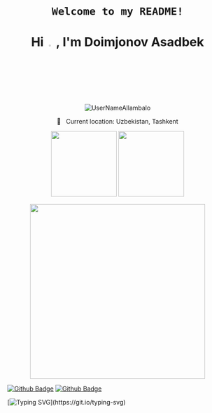 ## <h1 align="center">`Welcome to my README!`</h1>

<h1 align="center">Hi <img src="https://media.giphy.com/media/hvRJCLFzcasrR4ia7z/giphy.gif" width="3%"> , I'm Doimjonov Asadbek</h1>

<p align="center"> <img src="https://komarev.com/ghpvc/?username=UserNameAllambalo&label=Profile%20views&color=0e75b6&style=flat" alt="UserNameAllambalo" />  </p>

 <p align = "center"> 📍 &nbsp; Current location: Uzbekistan, Tashkent </p>

<p align='center'>
  <a href="#"><img src="https://github-readme-stats.vercel.app/api?username=UserNameAllambalo&show_icons=true&count_private=true&theme=github_dark" height="150"></a>
  <a href="#"><img src="https://github-readme-stats.vercel.app/api/top-langs/?username=UserNameAllambalo&layout=compact&theme=github_dark" height="150"/></a>
</p>

<p align = "center">
  <img src = "https://github-readme-streak-stats.herokuapp.com?user=UserNameAllambalo&theme=dark&hide_border=true" width = 400>
</p>
 
[![Github Badge](https://img.shields.io/badge/Yorvoration-24292e?style=flat&logo=Github&logoColor=white&link=https://github.com/Yorvoration)](https://github.com/Yorvoration)  [![Github Badge](https://img.shields.io/badge/devDoubleH-24292e?style=flat&logo=Github&logoColor=white&link=https://github.com/devDoubleH)](https://github.com/devDoubleH)

[![Typing SVG](https://readme-typing-svg.herokuapp.com?font=comfortaa&color=016EEA&size=24&width=500&lines=Nice+to+meet+you...)](https://git.io/typing-svg)
<div align='center'>
